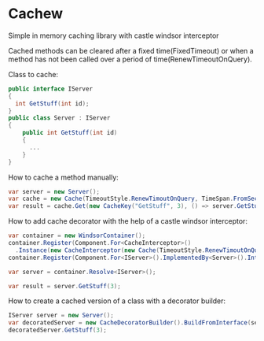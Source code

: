 Cachew
======

Simple in memory caching library with castle windsor interceptor

Cached methods can be cleared after a fixed time(FixedTimeout) or when a method has not been called over a period of time(RenewTimeoutOnQuery).

Class to cache:
```c#
public interface IServer
{
  int GetStuff(int id);
}
public class Server : IServer
{
    public int GetStuff(int id)
    {
      ...
    }
}
```

How to cache a method manually:
```c#
var server = new Server();
var cache = new Cache(TimeoutStyle.RenewTimoutOnQuery, TimeSpan.FromSeconds(3));
var result = cache.Get(new CacheKey("GetStuff", 3), () => server.GetStuff(3));
```

How to add cache decorator with the help of a castle windsor interceptor:
```c#
var container = new WindsorContainer();
container.Register(Component.For<CacheInterceptor>()
  .Instance(new CacheInterceptor(new Cache(TimeoutStyle.RenewTimoutOnQuery, TimeSpan.FromSeconds(3)))));
container.Register(Component.For<IServer>().ImplementedBy<Server>().Interceptors<CacheInterceptor>());

var server = container.Resolve<IServer>();

var result = server.GetStuff(3);
```

How to create a cached version of a class with a decorator builder:
```c#
IServer server = new Server();
var decoratedServer = new CacheDecoratorBuilder().BuildFromInterface(server);
decoratedServer.GetStuff(3);
```
            


